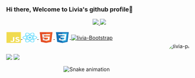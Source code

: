 ### Hi there, Welcome to Livia's github profile👋

<div align="center">
  <a href="https://github.com/lihqrn">
  <img height="150em" src="https://github-readme-stats.vercel.app/api?username=lihqrn&show_icons=true&theme=vision-friendly-dark&include_all_commits=true&count_private=true"/>
  <img height="150em" src="https://github-readme-stats.vercel.app/api/top-langs/?username=lihqrn&layout=compact&langs_count=7&theme=vision-friendly-dark"/>
    </div>
  
  <div style="display: inline_block"><br>
 <img align="center" alt="livia-Js" height="30" width="40" src="https://raw.githubusercontent.com/devicons/devicon/master/icons/javascript/javascript-plain.svg">
  <img align="center" alt="livia-React" height="30" width="40" src="https://raw.githubusercontent.com/devicons/devicon/master/icons/react/react-original.svg">
  <img align="center" alt="livia-HTML" height="30" width="40" src="https://raw.githubusercontent.com/devicons/devicon/master/icons/html5/html5-original.svg">
  <img align="center" alt="livia-CSS" height="30" width="40" src="https://raw.githubusercontent.com/devicons/devicon/master/icons/css3/css3-original.svg">
  <img align="center" alt="livia-Bootstrap" height="30" width="40" src="https://cdn.jsdelivr.net/gh/devicons/devicon/icons/bootstrap/bootstrap-original.svg">
</div>
<img align="right" alt="livia-pic" height="150" style="border-radius:50px;" src="https://media.tenor.com/AlUkiGkR2j8AAAAM/new-game-ahagon-umiko-programming.gif">

  ##
<div>
 <a href="https://instagram.com/lih.qrn" target="_blank"><img src="https://img.shields.io/badge/-Instagram-%23E4405F?style=for-the-badge&logo=instagram&logoColor=white" target="_blank"></a>
  <a href="https://www.linkedin.com/in/l%C3%ADvia-quirino-24018a227/" target="_blank"><img src="https://img.shields.io/badge/-LinkedIn-%230077B5?style=for-the-badge&logo=linkedin&logoColor=white" target="_blank"></a> 
</div>

  <div align="center">

  ![Snake animation](https://github.com/lihqrn/lihqrn/blob/output/github-contribution-grid-snake.svg)
  
</div>
